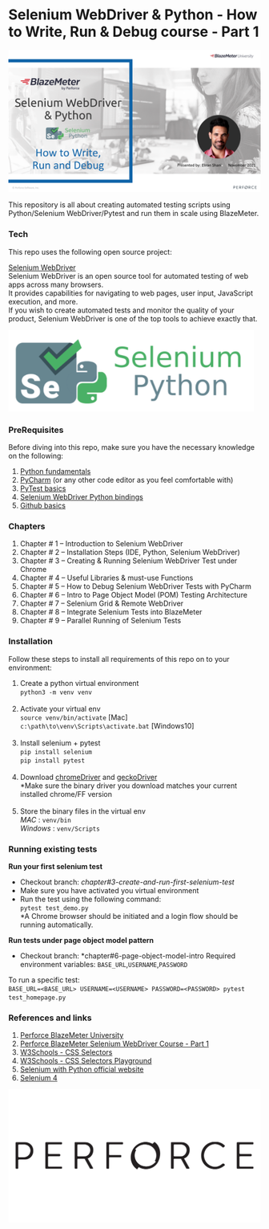 Selenium WebDriver & Python - How to Write, Run & Debug course - Part 1
======================

![Writing & Running Selenium WebDriver tests with Python - part 1](./images/intro.png)

This repository is all about creating automated testing scripts using Python/Selenium WebDriver/Pytest and run them in scale using BlazeMeter.

### Tech
This repo uses the following open source project:

[Selenium WebDriver](https://www.selenium.dev/documentation/webdriver/) <br> 
Selenium WebDriver is an open source tool for automated testing of web apps across many browsers. <br> 
It provides capabilities for navigating to web pages, user input, JavaScript execution, and more. <br> 
If you wish to create automated tests and monitor the quality of your product, Selenium WebDriver is one of the top tools to achieve exactly that.

[![selenium](./images/selenium.png)](http://www.seleniumhq.org/docs/03_webdriver.jsp)
    
### PreRequisites
Before diving into this repo, make sure you have the necessary knowledge on the following:

1. [Python fundamentals](https://www.w3schools.com/python)
2. [PyCharm](https://www.jetbrains.com/pycharm/) (or any other code editor as you feel comfortable with)
3. [PyTest basics](https://www.tutorialspoint.com/pytest/pytest_quick_guide.htm)
4. [Selenium WebDriver Python bindings](http://selenium-python.readthedocs.io/api.html)
5. [Github basics](https://product.hubspot.com/blog/git-and-github-tutorial-for-beginners)

### Chapters
1. Chapter # 1 – Introduction to Selenium WebDriver
2. Chapter # 2 – Installation Steps (IDE, Python, Selenium WebDriver)
3. Chapter # 3 – Creating & Running Selenium WebDriver Test under Chrome
4. Chapter # 4 – Useful Libraries &  must-use Functions
5. Chapter # 5 – How to Debug Selenium WebDriver Tests with PyCharm
6. Chapter # 6 – Intro to Page Object Model (POM) Testing Architecture
7. Chapter # 7 – Selenium Grid & Remote WebDriver
8. Chapter # 8 – Integrate Selenium Tests into BlazeMeter
9. Chapter # 9 – Parallel Running of Selenium Tests

### Installation
Follow these steps to install all requirements of this repo on to your environment:

1. Create a python virtual environment <br>
`python3 -m venv venv` <br><br>
2. Activate your virtual env <br>
`source venv/bin/activate` [Mac] <br>
`c:\path\to\venv\Scripts\activate.bat` [Windows10] <br><br>
3. Install selenium + pytest <br>
`pip install selenium` <br>
`pip install pytest` <br><br>
4. Download [chromeDriver](https://chromedriver.chromium.org/downloads) and [geckoDriver](https://github.com/mozilla/geckodriver/releases) <br>
*Make sure the binary driver you download matches your current installed chrome/FF version <br><br>
5. Store the binary files in the virtual env <br>
*MAC* : `venv/bin` <br>
*Windows* : `venv/Scripts` <br>

### Running existing tests
**Run your first selenium test**
* Checkout branch: *chapter#3-create-and-run-first-selenium-test*
* Make sure you have activated you virtual environment
* Run the test using the following command: <br>
`pytest test_demo.py` <br>
*A Chrome browser should be initiated and a login flow should be running automatically.  

**Run tests under page object model pattern**
* Checkout branch: *chapter#6-page-object-model-intro
Required environment variables:
`BASE_URL`,`USERNAME`,`PASSWORD` <br>

To run a specific test: <br>
`BASE_URL=<BASE_URL> USERNAME=<USERNAME> PASSWORD=<PASSWORD> pytest test_homepage.py`

### References and links

1. [Perforce BlazeMeter University](https://www.blazemeter.com/university/)
2. [Perforce BlazeMeter Selenium WebDriver Course - Part 1](TBA)
3. [W3Schools - CSS Selectors](https://www.w3schools.com/cssref/css_selectors.asp)
4. [W3Schools - CSS Selectors Playground](https://www.w3schools.com/cssref/trysel.asp)
5. [Selenium with Python official website](https://selenium-python.readthedocs.io/)
6. [Selenium 4](https://www.blazemeter.com/blog/whats-new-in-selenium-four)

[![Perforce](./images/perforce.jpg)](https://www.perforce.com/)
